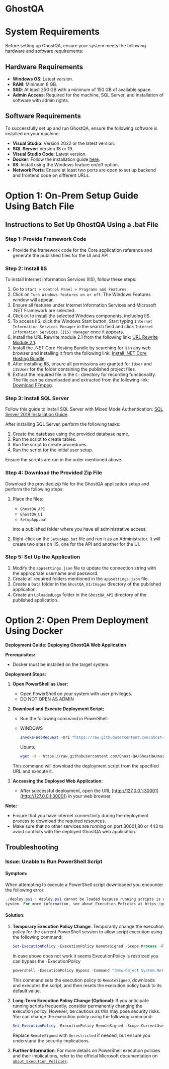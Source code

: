 #  GhostQA

# System Requirements

Before setting up GhostQA, ensure your system meets the following hardware and software requirements:

## Hardware Requirements

- **Windows OS**: Latest version.
- **RAM**: Minimum 8 GB.
- **SSD**: At least 250 GB with a minimum of 150 GB of available space.
- **Admin Access**: Required for the machine, SQL Server, and installation of software with admin rights.

## Software Requirements

To successfully set up and run GhostQA, ensure the following software is installed on your machine:

- **Visual Studio**: Version 2022 or the latest version.
- **SQL Server**: Version 18 or 19.
- **Visual Studio Code**: Latest version.
- **Docker**: Follow the installation guide [here](https://docs.docker.com/desktop/install/windows-install/).
- **IIS**: Install using the Windows feature on/off option.
- **Network Ports**: Ensure at least two ports are open to set up backend and frontend code on different URLs.


# Option 1: On-Prem Setup Guide Using Batch File

## Instructions to Set Up GhostQA Using a .bat File



### Step 1: Provide Framework Code

- Provide the framework code for the Core application reference and generate the published files for the UI and API.

### Step 2: Install IIS

To install Internet Information Services (IIS), follow these steps:

1. Go to `Start > Control Panel > Programs and Features`.
2. Click on `Turn Windows features on or off`. The Windows Features window will appear.
3. Ensure all features under Internet Information Services and Microsoft .NET Framework are selected.
4. Click `OK` to install the selected Windows components, including IIS.
5. To access IIS, click the Windows Start button. Start typing `Internet Information Services Manager` in the search field and click `Internet Information Services (IIS) Manager` once it appears.
6. Install the URL Rewrite module 2.1 from the following link: [URL Rewrite Module 2.1](https://www.iis.net/downloads/microsoft/url-rewrite).
7. Install the .NET Core Hosting Bundle by searching for it in any web browser and installing it from the following link: [Install .NET Core Hosting Bundle](https://learn.microsoft.com/en-us/aspnet/core/host-and-deploy/iis/hosting-bundle?view=aspnetcore-8.0#direct-download).
8. After installing IIS, ensure all permissions are granted for `IUser` and `IISUser` for the folder containing the published project files.
9. Extract the required file in the `C:` directory for recording functionality. The file can be downloaded and extracted from the following link: [Download FFmpeg](https://ffmpeg.org/download.html).

### Step 3: Install SQL Server

Follow this guide to install SQL Server with Mixed Mode Authentication: [SQL Server 2019 Installation Guide](https://www.bu.edu/csmet/files/2021/02/SQL-Server-2019-Installation-Guide.pdf).

After installing SQL Server, perform the following tasks:

1. Create the database using the provided database name.
2. Run the script to create tables.
3. Run the script to create procedures.
4. Run the script for the initial user setup.

Ensure the scripts are run in the order mentioned above.

### Step 4: Download the Provided Zip File

Download the provided zip file for the GhostQA application setup and perform the following steps:

1. Place the files:
    - `GhostQA_API`
    - `GhostQA_UI`
    - `SetupApp.bat`
    
   into a published folder where you have all administrative access.
2. Right-click on the `SetupApp.bat` file and run it as an Administrator. It will create two sites on IIS, one for the API and another for the UI.

### Step 5: Set Up the Application

1. Modify the `appsettings.json` file to update the connection string with the appropriate username and password.
2. Create all required folders mentioned in the `appsettings.json` file.
3. Create a `Data` folder in the `GhostQA_UI/Images` directory of the published application.
4. Create an `UploadedLogo` folder in the `GhostQA_API` directory of the published application.




# Option 2: Open Prem Deployment Using Docker

**Deployment Guide: Deploying GhostQA Web Application**

**Prerequisites:**
- Docker must be installed on the target system.

**Deployment Steps:**

1. **Open PowerShell as User:**
    - Open PowerShell on your system with user privileges.
    - DO NOT OPEN AS ADMIN

2. **Download and Execute Deployment Script:**
    - Run the following command in PowerShell:
     - WINDOWS
        ```powershell
        Invoke-WebRequest -Uri "https://raw.githubusercontent.com/Ghost-QA/GhostQA/main/deploy.ps1" -OutFile "deploy.ps1"; ./deploy.ps1
        ```

        Ubuntu
        ```sh
        wget -O - https://raw.githubusercontent.com/Ghost-QA/GhostQA/main/deploy.sh | bash
        ```

    This command will download the deployment script from the specified URL and execute it.

3. **Accessing the Deployed Web Application:**
    - After successful deployment, open the URL [http://127.0.0.1:30001](http://127.0.0.1:30001) in your web browser.


**Note:** 
- Ensure that you have internet connectivity during the deployment process to download the required resources.
- Make sure that no other services are running on port 30001,80 or 443 to avoid conflicts with the deployed GhostQA web application.


## Troubleshooting

### Issue: Unable to Run PowerShell Script

#### Symptom:
When attempting to execute a PowerShell script downloaded  you encounter the following error:

```powershell 
./deploy.ps1 : deploy.ps1 cannot be loaded because running scripts is disabled on this
system. For more information, see about_Execution_Policies at https:/go.microsoft.com/fwlink/?LinkID=135170.
```

#### Solution:
1. **Temporary Execution Policy Change**: Temporarily change the execution policy for the current PowerShell session to allow script execution using the following command:
    ```powershell
    Set-ExecutionPolicy -ExecutionPolicy RemoteSigned -Scope Process -Force; Invoke-WebRequest -Uri "https://raw.githubusercontent.com/Ghost-QA/GhostQA/main/deploy.ps1" -OutFile "deploy.ps1"; .\deploy.ps1; Set-ExecutionPolicy -ExecutionPolicy Default -Scope Process -Force
    ```
    In case above does not work it seems ExecutionPolicy is restriced you can bypass the -ExecutionPolicy
    ```powershell
    powershell -ExecutionPolicy Bypass -Command "(New-Object System.Net.WebClient).DownloadFile('https://raw.githubusercontent.com/Ghost-QA/GhostQA/main/deploy.ps1', '.\deploy.ps1'); .\deploy.ps1"
    ```
    This command sets the execution policy to `RemoteSigned`, downloads and executes the script, and then resets the execution policy back to its default value.

2. **Long-Term Execution Policy Change (Optional)**: If you anticipate running scripts frequently, consider permanently changing the execution policy. However, be cautious as this may pose security risks. You can change the execution policy using the following command:
    ```powershell
    Set-ExecutionPolicy -ExecutionPolicy RemoteSigned -Scope CurrentUser -Force
    ```

    Replace `RemoteSigned` with `Unrestricted` if needed, but ensure you understand the security implications.

3. **Further Information**: For more details on PowerShell execution policies and their implications, refer to the official Microsoft documentation on [`about_Execution_Policies`](https://go.microsoft.com/fwlink/?LinkID=135170).
